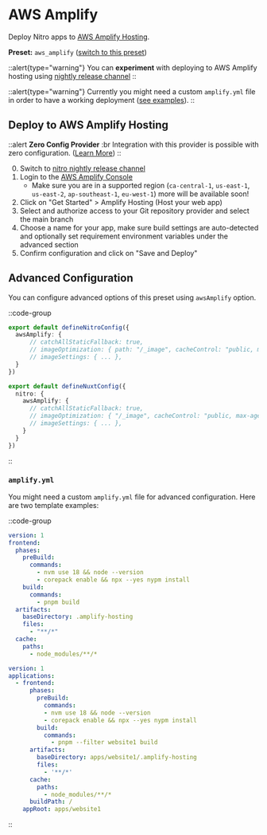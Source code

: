 # AWS Amplify

Deploy Nitro apps to [AWS Amplify Hosting](https://aws.amazon.com/amplify/).

**Preset:** `aws_amplify` ([switch to this preset](/deploy/#changing-the-deployment-preset))

::alert{type="warning"}
You can **experiment** with deploying to AWS Amplify hosting using [nightly release channel](https://nitro.unjs.io/guide/getting-started#nightly-release-channel)
::

::alert{type="warning"}
Currently you might need a custom `amplify.yml` file in order to have a working deployment ([see examples](https://nitro.unjs.io/deploy/providers/aws-amplify#amplifyyml)).
::

## Deploy to AWS Amplify Hosting

::alert
**Zero Config Provider**
:br
Integration with this provider is possible with zero configuration. ([Learn More](/deploy/#zero-config-providers))
::

0. Switch to [nitro nightly release channel](https://nitro.unjs.io/guide/getting-started#nightly-release-channel)
1. Login to the [AWS Amplify Console](https://console.aws.amazon.com/amplify/)
    - Make sure you are in a supported region (`ca-central-1`, `us-east-1`, `us-east-2`, `ap-southeast-1`, `eu-west-1`) more will be available soon!
2. Click on "Get Started" > Amplify Hosting (Host your web app)
3. Select and authorize access to your Git repository provider and select the main branch
4. Choose a name for your app, make sure build settings are auto-detected and optionally set requirement environment variables under the advanced section
5. Confirm configuration and click on "Save and Deploy"


## Advanced Configuration

You can configure advanced options of this preset using `awsAmplify` option.

::code-group
```ts [nitro.config.ts]
export default defineNitroConfig({
  awsAmplify: {
      // catchAllStaticFallback: true,
      // imageOptimization: { path: "/_image", cacheControl: "public, max-age=3600, immutable" },
      // imageSettings: { ... },
  }
})
```

```ts [nuxt.config.ts]
export default defineNuxtConfig({
  nitro: {
    awsAmplify: {
      // catchAllStaticFallback: true,
      // imageOptimization: { "/_image", cacheControl: "public, max-age=3600, immutable" },
      // imageSettings: { ... },
    }
  }
})
```
::

### `amplify.yml`

You might need a custom `amplify.yml` file for advanced configuration. Here are two template examples:

::code-group
```yml [amplify.yml]
version: 1
frontend:
  phases:
    preBuild:
      commands:
        - nvm use 18 && node --version
        - corepack enable && npx --yes nypm install
    build:
      commands:
        - pnpm build
  artifacts:
    baseDirectory: .amplify-hosting
    files:
      - "**/*"
  cache:
    paths:
      - node_modules/**/*

```

```yml [amplify.yml (monorepo)]
version: 1
applications:
  - frontend:
      phases:
        preBuild:
          commands:
          - nvm use 18 && node --version
          - corepack enable && npx --yes nypm install
        build:
          commands:
            - pnpm --filter website1 build
      artifacts:
        baseDirectory: apps/website1/.amplify-hosting
        files:
          - '**/*'
      cache:
        paths:
          - node_modules/**/*
      buildPath: /
    appRoot: apps/website1
```
::
